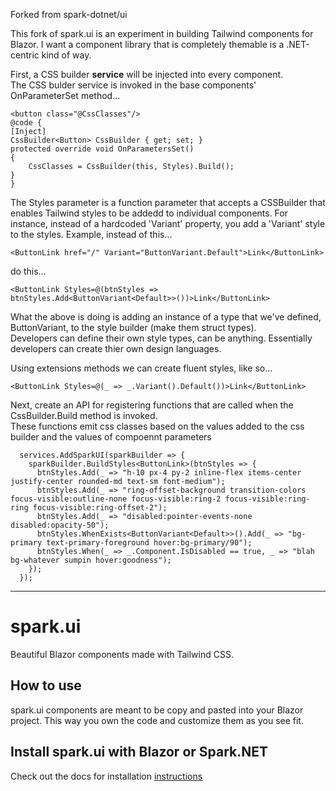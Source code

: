 
Forked from spark-dotnet/ui

This fork of spark.ui is an experiment in building Tailwind components for Blazor.
I want a component library that is completely themable is a .NET-centric kind of way.

First, a CSS builder **service** will be injected into every component.  
The CSS bulder service is invoked in the base components' OnParameterSet method...
```
<button class="@CssClasses"/>
@code {
[Inject]
CssBuilder<Button> CssBuilder { get; set; }
protected override void OnParametersSet()
{
    CssClasses = CssBuilder(this, Styles).Build();
}
}
```
The Styles parameter is a function parameter that accepts a CSSBuilder<T> that enables Tailwind styles to be addedd to individual components.
For instance, instead of a hardcoded 'Variant' property, you add a 'Variant' style to the styles.
Example, instead of this...
```
<ButtonLink href="/" Variant="ButtonVariant.Default">Link</ButtonLink>
```
do this...
```
<ButtonLink Styles=@(btnStyles => btnStyles.Add<ButtonVariant<Default>>())>Link</ButtonLink>
```
What the above is doing is adding an instance of a type that we've defined, ButtonVariant<Default>, to the style builder (make them struct types).  
Developers can define their own style types, can be anything.
Essentially developers can create thier own design languages.

Using extensions methods we can create fluent styles, like so...
```
<ButtonLink Styles=@(_ => _.Variant().Default())>Link</ButtonLink>
```

Next, create an API for registering functions that are called when the CssBuilder.Build method is invoked.  
These functions emit css classes based on the values added to the css builder and the values of compoennt parameters
```
  services.AddSparkUI(sparkBuilder => {
    sparkBuilder.BuildStyles<ButtonLink>(btnStyles => {
      btnStyles.Add(_ => "h-10 px-4 py-2 inline-flex items-center justify-center rounded-md text-sm font-medium");
      btnStyles.Add(_ => "ring-offset-background transition-colors focus-visible:outline-none focus-visible:ring-2 focus-visible:ring-ring focus-visible:ring-offset-2");
      btnStyles.Add(_ => "disabled:pointer-events-none disabled:opacity-50");
      btnStyles.WhenExists<ButtonVariant<Default>>().Add(_ => "bg-primary text-primary-foreground hover:bg-primary/90");
      btnStyles.When(_ => _.Component.IsDisabled == true, _ => "blah bg-whatever sumpin hover:goodness");
    });
  });
```


---------------------------------------------

# spark.ui
Beautiful Blazor components made with Tailwind CSS.

## How to use
spark.ui components are meant to be copy and pasted into your Blazor project. This way you own the code and customize them as you see fit.

## Install spark.ui with Blazor or Spark.NET

Check out the docs for installation [instructions](https://ui.spark-framework.net/docs/installation)
